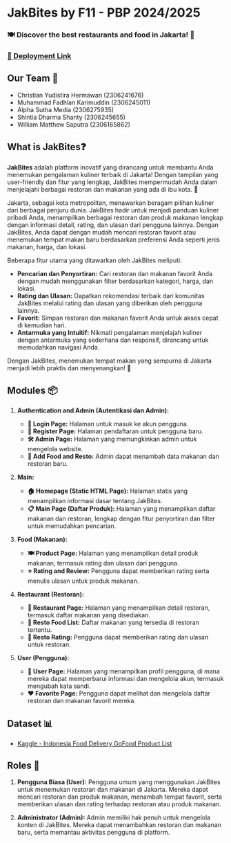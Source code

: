 # JakBites by F11 - PBP 2024/2025

### 🍽️ Discover the best restaurants and food in Jakarta! 🌆

### [🚀 Deployment Link](http://william-matthew31-jakbites.pbp.cs.ui.ac.id/)

## Our Team 👥

- Christian Yudistira Hermawan (2306241676)
- Muhammad Fadhlan Karimuddin (2306245011)
- Alpha Sutha Media (2306275935)
- Shintia Dharma Shanty (2306245655)
- William Matthew Saputra (2306165862)

## What is JakBites❓

**JakBites** adalah platform inovatif yang dirancang untuk membantu Anda menemukan pengalaman kuliner terbaik di Jakarta! Dengan tampilan yang user-friendly dan fitur yang lengkap, JakBites mempermudah Anda dalam menjelajahi berbagai restoran dan makanan yang ada di ibu kota. 🎉

Jakarta, sebagai kota metropolitan, menawarkan beragam pilihan kuliner dari berbagai penjuru dunia. JakBites hadir untuk menjadi panduan kuliner pribadi Anda, menampilkan berbagai restoran dan produk makanan lengkap dengan informasi detail, rating, dan ulasan dari pengguna lainnya. Dengan JakBites, Anda dapat dengan mudah mencari restoran favorit atau menemukan tempat makan baru berdasarkan preferensi Anda seperti jenis makanan, harga, dan lokasi.

Beberapa fitur utama yang ditawarkan oleh JakBites meliputi:
- **Pencarian dan Penyortiran:** Cari restoran dan makanan favorit Anda dengan mudah menggunakan filter berdasarkan kategori, harga, dan lokasi.
- **Rating dan Ulasan:** Dapatkan rekomendasi terbaik dari komunitas JakBites melalui rating dan ulasan yang diberikan oleh pengguna lainnya.
- **Favorit:** Simpan restoran dan makanan favorit Anda untuk akses cepat di kemudian hari.
- **Antarmuka yang Intuitif:** Nikmati pengalaman menjelajah kuliner dengan antarmuka yang sederhana dan responsif, dirancang untuk memudahkan navigasi Anda.

Dengan JakBites, menemukan tempat makan yang sempurna di Jakarta menjadi lebih praktis dan menyenangkan! 🌟

## Modules 📦

1. **Authentication and Admin (Autentikasi dan Admin):**
   - **🔐 Login Page:** Halaman untuk masuk ke akun pengguna.
   - **📝 Register Page:** Halaman pendaftaran untuk pengguna baru.
   - **🛠️ Admin Page:** Halaman yang memungkinkan admin untuk mengelola website.
   - **🍔 Add Food and Resto:** Admin dapat menambah data makanan dan restoran baru.

2. **Main:**
   - **🏠 Homepage (Static HTML Page):** Halaman statis yang menampilkan informasi dasar tentang JakBites.
   - **📋 Main Page (Daftar Produk):** Halaman yang menampilkan daftar makanan dan restoran, lengkap dengan fitur penyortiran dan filter untuk memudahkan pencarian.

3. **Food (Makanan):**
   - **🍽️ Product Page:** Halaman yang menampilkan detail produk makanan, termasuk rating dan ulasan dari pengguna.
   - **⭐ Rating and Review:** Pengguna dapat memberikan rating serta menulis ulasan untuk produk makanan.

4. **Restaurant (Restoran):**
   - **🏢 Restaurant Page:** Halaman yang menampilkan detail restoran, termasuk daftar makanan yang disediakan.
   - **🍛 Resto Food List:** Daftar makanan yang tersedia di restoran tertentu.
   - **🌟 Resto Rating:** Pengguna dapat memberikan rating dan ulasan untuk restoran.

5. **User (Pengguna):**
   - **👤 User Page:** Halaman yang menampilkan profil pengguna, di mana mereka dapat memperbarui informasi dan mengelola akun, termasuk mengubah kata sandi.
   - **❤️ Favorite Page:** Pengguna dapat melihat dan mengelola daftar restoran dan makanan favorit mereka.

## Dataset 📊

- [Kaggle - Indonesia Food Delivery GoFood Product List](https://www.kaggle.com/datasets/ariqsyahalam/indonesia-food-delivery-gofood-product-list)

## Roles 🔏

1. **Pengguna Biasa (User):** 
   Pengguna umum yang menggunakan JakBites untuk menemukan restoran dan makanan di Jakarta. Mereka dapat mencari restoran dan produk makanan, menambah tempat favorit, serta memberikan ulasan dan rating terhadap restoran atau produk makanan.

2. **Administrator (Admin):** 
   Admin memiliki hak penuh untuk mengelola konten di JakBites. Mereka dapat menambahkan restoran dan makanan baru, serta memantau aktivitas pengguna di platform.
